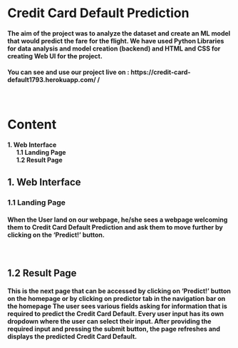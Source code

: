 <h1>Credit Card Default Prediction</h1>

<h4>The aim of the project was to analyze the dataset and create an ML model that would predict the fare for the flight. We have used Python Libraries for data analysis and model creation (backend) and HTML and CSS for creating Web UI for the project.</h4>

<h4>You can see and use our project live on : https://credit-card-default1793.herokuapp.com/
/</h4>

<br>

<h1>Content</h1>
<h4>
1. Web Interface<br>
&nbsp&nbsp&nbsp&nbsp&nbsp&nbsp1.1 Landing Page<br> 
&nbsp&nbsp&nbsp&nbsp&nbsp&nbsp1.2 Result Page<br> 

</h4>

<h2>1. Web Interface</h2>
<h3>1.1 Landing Page</h3>
<h4>When the User land on our webpage, he/she sees a webpage welcoming them to Credit Card Default Prediction and ask them to move further by clicking on the ‘Predict!’ button.</h4>
<br>

<h2>1.2 Result Page</h2>
<h4>This is the next page that can be accessed by clicking on ‘Predict!’ button on the homepage or by clicking on predictor tab in the navigation bar on the homepage
The user sees various fields asking for information that is required to predict the Credit Card Default. Every user input has its own dropdown where the user can select their input.
After providing the required input and pressing the submit button, the page refreshes and displays the predicted Credit Card Default.</h4>

<br><br>

